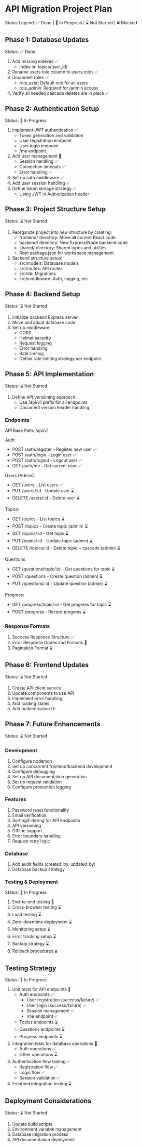 # API Migration Project Plan

Status Legend:
✅ Done | 🚧 In Progress | ⌛ Not Started | ❌ Blocked

## Phase 1: Database Updates
Status: ✅ Done
1. Add missing indexes ✅
   - Index on topics(user_id)
2. Rename users.role column to users.roles ✅
3. Document roles ✅
   - role_user: Default role for all users
   - role_admin: Required for /admin access
4. Verify all needed cascade deletes are in place ✅

## Phase 2: Authentication Setup
Status: 🚧 In Progress
1. Implement JWT authentication ✅
   - Token generation and validation
   - User registration endpoint
   - User login endpoint
   - /me endpoint
2. Add user management 🚧
   - Session handling ✅
   - Connection timeouts ✅
   - Error handling ✅
3. Set up auth middleware ✅
4. Add user session handling ✅
5. Define token storage strategy ✅
   - Using JWT in Authorization header

## Phase 3: Project Structure Setup
Status: ⌛ Not Started
1. Reorganize project into new structure by creating:
   - frontend/ directory: Move all current React code
   - backend/ directory: New Express/Node backend code
   - shared/ directory: Shared types and utilities
   - Root package.json for workspace management
2. Backend structure setup:
   - src/models: Database models
   - src/routes: API routes
   - src/db: Migrations
   - src/middleware: Auth, logging, etc.

## Phase 4: Backend Setup
Status: ⌛ Not Started
1. Initialize backend Express server
2. Move and adapt database code
3. Set up middleware:
   - CORS
   - Helmet security
   - Request logging
   - Error handling
   - Rate limiting
   - Define rate limiting strategy per endpoint

## Phase 5: API Implementation
Status: ⌛ Not Started
1. Define API versioning approach:
   - Use /api/v1 prefix for all endpoints
   - Document version header handling

### Endpoints

API Base Path: /api/v1

Auth:
- POST   /auth/register     - Register new user ✅
- POST   /auth/login        - Login user ✅
- POST   /auth/logout       - Logout user ✅
- GET    /auth/me           - Get current user ✅

Users (Admin):
- GET    /users            - List users ✅
- PUT    /users/:id        - Update user ⌛
- DELETE /users/:id        - Delete user ⌛

Topics:
- GET    /topics        - List topics ⌛
- POST   /topics        - Create topic (admin) ⌛
- GET    /topics/:id    - Get topic ⌛
- PUT    /topics/:id    - Update topic (admin) ⌛
- DELETE /topics/:id    - Delete topic + cascade (admin) ⌛

Questions:
- GET    /questions/topic/:id  - Get questions for topic ⌛
- POST   /questions           - Create question (admin) ⌛
- PUT    /questions/:id       - Update question (admin) ⌛

Progress:
- GET    /progress/topic/:id  - Get progress for topic ⌛
- POST   /progress           - Record progress ⌛

### Response Formats
1. Success Response Structure ✅
2. Error Response Codes and Formats 🚧
3. Pagination Format ⌛

## Phase 6: Frontend Updates
Status: ⌛ Not Started
1. Create API client service
2. Update components to use API
3. Implement error handling
4. Add loading states
5. Add authentication UI

## Phase 7: Future Enhancements
Status: ⌛ Not Started

### Development
1. Configure nodemon
2. Set up concurrent frontend/backend development
3. Configure debugging
4. Set up API documentation generation
5. Set up request validation
6. Configure production logging

### Features
1. Password reset functionality
2. Email verification
3. Sorting/Filtering for API endpoints
4. API versioning
5. Offline support
6. Error boundary handling
7. Request retry logic

### Database
1. Add audit fields (created_by, updated_by)
2. Database backup strategy

### Testing & Deployment
Status: 🚧 In Progress
1. End-to-end testing 🚧
2. Cross-browser testing ⌛
3. Load testing ⌛
4. Zero-downtime deployment ⌛
5. Monitoring setup ⌛
6. Error tracking setup ⌛
7. Backup strategy ⌛
8. Rollback procedures ⌛

## Testing Strategy
Status: 🚧 In Progress
1. Unit tests for API endpoints 🚧
   - Auth endpoints ✅
     - User registration (success/failure) ✅
     - User login (success/failure) ✅
     - Session management ✅
     - /me endpoint ✅
   - Topics endpoints ⌛
   - Questions endpoints ⌛
   - Progress endpoints ⌛
2. Integration tests for database operations 🚧
   - Auth operations ✅
   - Other operations ⌛
3. Authentication flow testing ✅
   - Registration flow ✅
   - Login flow ✅
   - Session validation ✅
4. Frontend integration testing ⌛

## Deployment Considerations
Status: ⌛ Not Started
1. Update build scripts
2. Environment variable management
3. Database migration process
4. API documentation deployment
